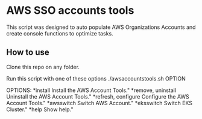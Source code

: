 # AWS SSO accounts tools
This script was designed to auto populate AWS Organizations Accounts and create console functions to optimize tasks.

## How to use

Clone this repo on any folder.

Run this script with one of these options
./awsaccountstools.sh OPTION

OPTIONS:
*install               Install the AWS Account Tools."
*remove, uninstall     Uninstall the AWS Account Tools."
*refresh, configure    Configure the AWS Account Tools."
*awsswitch             Switch AWS Account."
*eksswitch             Switch EKS Cluster."
*help                  Show help."
    